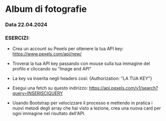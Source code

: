 # Album di fotografie
### Data 22.04.2024


### ESERCIZI:
* Crea un account su Pexels per ottenere la tua API key: https://www.pexels.com/api/new/
* Troverai la tua API key passando con mouse sulla tua immagine del profilo e cliccando su "Image and API"

* La key va inserita negli headers così:
  {Authorization: "LA TUA KEY"}

* Esegui una fetch su questo indirizzo: https://api.pexels.com/v1/search?query=INSERISCIQUERY
* Usando Bootstrap per velocizzare il processo e mettendo in pratica i nuovi metodi degli array che hai visto a lezione, crea una nuova card per ogni immagine nel risultato dell'API.
